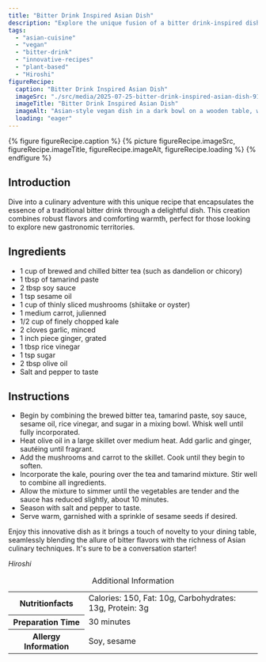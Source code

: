 ```yaml
---
title: "Bitter Drink Inspired Asian Dish"
description: "Explore the unique fusion of a bitter drink-inspired dish with traditional Asian flavors. Perfect for those seeking a new culinary adventure."
tags:
  - "asian-cuisine"
  - "vegan"
  - "bitter-drink"
  - "innovative-recipes"
  - "plant-based"
  - "Hiroshi"
figureRecipe: 
  caption: "Bitter Drink Inspired Asian Dish"
  imageSrc: "./src/media/2025-07-25-bitter-drink-inspired-asian-dish-9102.png"
  imageTitle: "Bitter Drink Inspired Asian Dish"
  imageAlt: "Asian-style vegan dish in a dark bowl on a wooden table, with mushrooms, carrots, kale in tamarind sauce, beside chilled tea and a linen napkin."
  loading: "eager"
---
```


{% figure figureRecipe.caption %}
{% picture figureRecipe.imageSrc, figureRecipe.imageTitle, figureRecipe.imageAlt, figureRecipe.loading %}
{% endfigure %}

## Introduction

Dive into a culinary adventure with this unique recipe that encapsulates the essence of a traditional bitter drink through a delightful dish. This creation combines robust flavors and comforting warmth, perfect for those looking to explore new gastronomic territories.

## Ingredients

- 1 cup of brewed and chilled bitter tea (such as dandelion or chicory)
- 1 tbsp of tamarind paste
- 2 tbsp soy sauce
- 1 tsp sesame oil
- 1 cup of thinly sliced mushrooms (shiitake or oyster)
- 1 medium carrot, julienned
- 1/2 cup of finely chopped kale
- 2 cloves garlic, minced
- 1 inch piece ginger, grated
- 1 tbsp rice vinegar
- 1 tsp sugar
- 2 tbsp olive oil
- Salt and pepper to taste

## Instructions

- Begin by combining the brewed bitter tea, tamarind paste, soy sauce, sesame oil, rice vinegar, and sugar in a mixing bowl. Whisk well until fully incorporated.
- Heat olive oil in a large skillet over medium heat. Add garlic and ginger, sautéing until fragrant.
- Add the mushrooms and carrot to the skillet. Cook until they begin to soften.
- Incorporate the kale, pouring over the tea and tamarind mixture. Stir well to combine all ingredients.
- Allow the mixture to simmer until the vegetables are tender and the sauce has reduced slightly, about 10 minutes.
- Season with salt and pepper to taste.
- Serve warm, garnished with a sprinkle of sesame seeds if desired.

Enjoy this innovative dish as it brings a touch of novelty to your dining table, seamlessly blending the allure of bitter flavors with the richness of Asian culinary techniques. It's sure to be a conversation starter!

*Hiroshi*

<table><caption class='sr-only'>Additional Information</caption><tr><th>Nutritionfacts</th><td>Calories: 150, Fat: 10g, Carbohydrates: 13g, Protein: 3g&nbsp;</td></tr><tr><th>Preparation Time</th><td>30 minutes&nbsp;</td></tr><tr><th>Allergy Information</th><td>Soy, sesame&nbsp;</td></tr></table>

